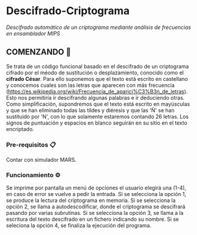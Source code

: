 # Descifrado-Criptograma
_Descifrado automático de  un criptograma mediante análisis de frecuencias en ensamblador MIPS_



## COMENZANDO 🚀
Se trata de un código funcional basado en el descifrado de un criptograma cifrado por el méodo de sustitución o desplazamiento, conocido como el **cifrado César**. Para ello suponemos que el texto está escrito en castellano y conocemos cuales son las letras que aparecen con más frecuencia (https://es.wikipedia.org/wiki/Frecuencia_de_aparici%C3%B3n_de_letras). Esto nos permitiría ir descifrando algunas palabras e ir deduciendo otras. Como simplificación, supondremos que el texto está escrito en mayúsculas y que se han eliminado todas las tildes y diéresis y que las 'Ñ' se han sustituido por 'N', con lo que solamente estaremos contando 26 letras. Los signos de puntuación y espacios en blanco seguirán en su sitio en el texto encriptado.

### Pre-requisitos 📋
Contar con simulador MARS.


### Funcionamiento ⚙️
Se imprime por pantalla un menú de opciones el usuario elegirá una (1-4), en caso de error se vuelve a pedir la entrada.
Si se selecciona la opción 1, se produce la  lectura del criptograma en memoria.
Si se selecciona la opción 2, se llama a autodescodificar, donde el criptograma se descifrará pasando por varias subrutinas.
Si se selecciona la opción 3, se llama a la escritura del texto descifrado en un fichero indicando su nombre.
Si se seleciona la opción 4, se finaliza la  ejecución del programa.
